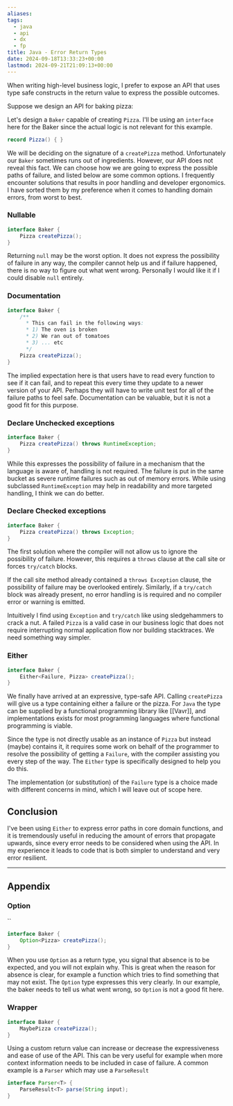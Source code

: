 ```yaml
---
aliases: 
tags:
  - java
  - api
  - dx
  - fp
title: Java - Error Return Types
date: 2024-09-18T13:33:23+00:00
lastmod: 2024-09-21T21:09:13+00:00
---
```

When writing high-level business logic, I prefer to expose an API that uses type safe constructs in the return value to express the possible outcomes.

Suppose we design an API for baking pizza:

Let's design a `Baker` capable of creating `Pizza`. I'll be using an `interface` here for the Baker since the actual logic is not relevant for this example. 

```java
record Pizza() { }
```

We will be deciding on the signature of a `createPizza` method. Unfortunately our `Baker` sometimes runs out of ingredients. However, our API does not reveal this fact. We can choose how we are going to express the possible paths of failure, and listed below are some common options. I frequently encounter solutions that results in poor handling and developer ergonomics. I have sorted them by my preference when it comes to handling domain errors, from worst to best.

### Nullable
```java
interface Baker {  
    Pizza createPizza();  
}
```

Returning `null` may be the worst option. It does not express the possibility of failure in any way, the compiler cannot help us and if failure happened, there is no way to figure out what went wrong. Personally I would like it if I could disable `null`  entirely.

### Documentation
```java
interface Baker {  
	/**
	  * This can fail in the following ways:
	  * 1) The oven is broken
	  * 2) We ran out of tomatoes
	  * 3) ... etc
	  */
    Pizza createPizza();  
}
```
The implied expectation here is that users have to read every function to see if it can fail, and to repeat this every time they update to a newer version of your API. Perhaps they will have to write unit test for all of the failure paths to feel safe. Documentation can be valuable, but it is not a good fit for this purpose.

### Declare Unchecked exceptions

```java
interface Baker {
    Pizza createPizza() throws RuntimeException;
}
```

While this expresses the possibility of failure in a mechanism that the language is aware of, handling is not required. The failure is put in the same bucket as severe runtime failures such as out of memory errors. While using subclassed `RuntimeException`  may help in readability and more targeted handling, I think we can do better.

### Declare Checked exceptions

```java
interface Baker {
    Pizza createPizza() throws Exception;
}
```

The first solution where the compiler will not allow us to ignore the possibility of failure. However, this requires a `throws` clause at the call site or forces `try/catch` blocks.

If the call site method already contained a `throws Exception` clause, the possibility of failure may be overlooked entirely. Similarly, if a `try/catch` block was already present, no error handling is is required and no compiler error or warning is emitted.

Intuitively I find using `Exception` and  `try/catch` like using sledgehammers to crack a nut. A failed `Pizza` is a valid case in our business logic that does not require interrupting normal application flow nor building stacktraces. We need something way simpler.

### Either
```java
interface Baker {  
    Either<Failure, Pizza> createPizza();  
}
```
We finally have arrived at an expressive, type-safe API. Calling `createPizza` will give us a type containing either a failure or the pizza. For `Java` the type can be supplied by a functional programming library like [[Vavr]], and implementations exists for most programming languages where functional programming is viable.

Since the type is not directly usable as an instance of `Pizza` but instead (maybe) contains it, it requires some work on behalf of the programmer to resolve the possibility of getting a `Failure`, with the compiler assisting you every step of the way. The `Either` type is specifically designed to help you do this. 

The implementation (or substitution) of the `Failure` type is a choice made with different concerns in mind, which I will leave out of scope here.

## Conclusion

I've been using `Either` to express error paths in core domain functions, and it is tremendously useful in reducing the amount of errors that propagate upwards, since every error needs to be considered when using the API. In my experience it leads to code that is both simpler to understand and very error resilient.

---
## Appendix

### Option
``
```java
interface Baker {  
    Option<Pizza> createPizza();  
}
```

When you use `Option` as a return type, you signal that absence is to be expected, and you will not explain why. This is great when the reason for absence is clear, for example a function which tries to find something that may not exist. The `Option` type expresses this very clearly.
In our example, the baker needs to tell us what went wrong, so `Option` is not a good fit here.

### Wrapper
```java
interface Baker {  
    MaybePizza createPizza();  
}
```

Using a custom return value can increase or decrease the expressiveness and ease of use of the API. This can be very useful for example when more context information needs to be included in case of failure. A common example is a `Parser` which may use a `ParseResult` 

```java
interface Parser<T> {
	ParseResult<T> parse(String input);
}
```
